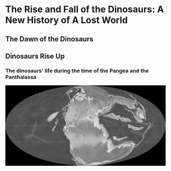 # The Rise and Fall of the Dinosaurs: A New History of A Lost World

## The Dawn of the Dinosaurs

## Dinosaurs Rise Up

### The dinosaurs' life during the time of the Pangea and the Panthalassa

![World map of the prehistoric earth](pictures/the_Pangea_and_the_Panthalassa.jpg)

